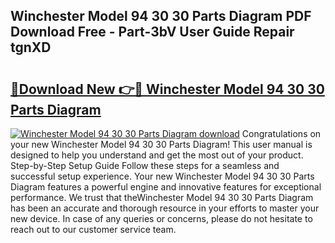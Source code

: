 ## Winchester Model 94 30 30 Parts Diagram PDF Download Free - Part-3bV User Guide Repair tgnXD

# <h2><a href="http://dfqya2v.blite.top/?on=Winchester+Model+94+30+30+Parts+Diagram">🔗Download New 👉🔴 Winchester Model 94 30 30 Parts Diagram</a></h2>

[![Winchester Model 94 30 30 Parts Diagram download](https://i.imgur.com/lujVjoI.png)](http://dfqya2v.blite.top/?on=Winchester+Model+94+30+30+Parts+Diagram)
Congratulations on your new Winchester Model 94 30 30 Parts Diagram! This user manual is designed to help you understand and get the most out of your product. Step-by-Step Setup Guide Follow these steps for a seamless and successful setup experience. Your new Winchester Model 94 30 30 Parts Diagram features a powerful engine and innovative features for exceptional performance. We trust that theWinchester Model 94 30 30 Parts Diagram has been an accurate and thorough resource in your efforts to master your new device. In case of any queries or concerns, please do not hesitate to reach out to our customer service team.
